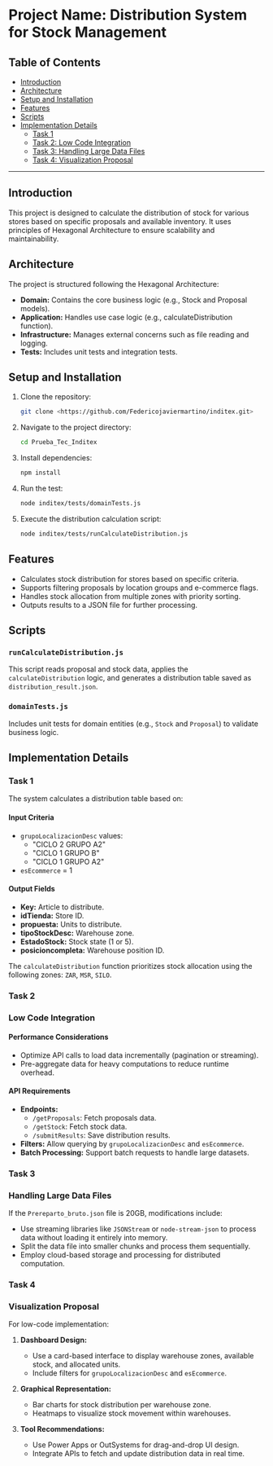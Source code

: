 # Project Name: Distribution System for Stock Management

## Table of Contents
- [Introduction](#introduction)
- [Architecture](#architecture)
- [Setup and Installation](#setup-and-installation)
- [Features](#features)
- [Scripts](#scripts)
- [Implementation Details](#implementation-details)
  - [Task 1](#task-1)
  - [Task 2: Low Code Integration](#low-code-integration)
  - [Task 3: Handling Large Data Files](#handling-large-data-files)
  - [Task 4: Visualization Proposal](#visualization-proposal)

---

## Introduction
This project is designed to calculate the distribution of stock for various stores based on specific proposals and available inventory. It uses principles of Hexagonal Architecture to ensure scalability and maintainability.

## Architecture
The project is structured following the Hexagonal Architecture:

- **Domain:** Contains the core business logic (e.g., Stock and Proposal models).
- **Application:** Handles use case logic (e.g., calculateDistribution function).
- **Infrastructure:** Manages external concerns such as file reading and logging.
- **Tests:** Includes unit tests and integration tests.

## Setup and Installation

1. Clone the repository:
   ```bash
   git clone <https://github.com/Federicojaviermartino/inditex.git>
   ```

2. Navigate to the project directory:
   ```bash
   cd Prueba_Tec_Inditex
   ```

3. Install dependencies:
   ```bash
   npm install
   ```

4. Run the test:
   ```bash
   node inditex/tests/domainTests.js
   ```

5. Execute the distribution calculation script:
   ```bash
   node inditex/tests/runCalculateDistribution.js
   ```

## Features
- Calculates stock distribution for stores based on specific criteria.
- Supports filtering proposals by location groups and e-commerce flags.
- Handles stock allocation from multiple zones with priority sorting.
- Outputs results to a JSON file for further processing.

## Scripts
### `runCalculateDistribution.js`
This script reads proposal and stock data, applies the `calculateDistribution` logic, and generates a distribution table saved as `distribution_result.json`.

### `domainTests.js`
Includes unit tests for domain entities (e.g., `Stock` and `Proposal`) to validate business logic.

## Implementation Details
### Task 1
The system calculates a distribution table based on:

#### Input Criteria
- `grupoLocalizacionDesc` values:
  - "CICLO 2 GRUPO A2"
  - "CICLO 1 GRUPO B"
  - "CICLO 1 GRUPO A2"
- `esEcommerce` = 1

#### Output Fields
- **Key:** Article to distribute.
- **idTienda:** Store ID.
- **propuesta:** Units to distribute.
- **tipoStockDesc:** Warehouse zone.
- **EstadoStock:** Stock state (1 or 5).
- **posicioncompleta:** Warehouse position ID.

The `calculateDistribution` function prioritizes stock allocation using the following zones: `ZAR`, `MSR`, `SILO`.

### Task 2
### Low Code Integration
#### Performance Considerations
- Optimize API calls to load data incrementally (pagination or streaming).
- Pre-aggregate data for heavy computations to reduce runtime overhead.

#### API Requirements
- **Endpoints:**
  - `/getProposals`: Fetch proposals data.
  - `/getStock`: Fetch stock data.
  - `/submitResults`: Save distribution results.
- **Filters:** Allow querying by `grupoLocalizacionDesc` and `esEcommerce`.
- **Batch Processing:** Support batch requests to handle large datasets.

### Task 3
### Handling Large Data Files
If the `Prereparto_bruto.json` file is 20GB, modifications include:
- Use streaming libraries like `JSONStream` or `node-stream-json` to process data without loading it entirely into memory.
- Split the data file into smaller chunks and process them sequentially.
- Employ cloud-based storage and processing for distributed computation.

### Task 4
### Visualization Proposal
For low-code implementation:
1. **Dashboard Design:**
   - Use a card-based interface to display warehouse zones, available stock, and allocated units.
   - Include filters for `grupoLocalizacionDesc` and `esEcommerce`.

2. **Graphical Representation:**
   - Bar charts for stock distribution per warehouse zone.
   - Heatmaps to visualize stock movement within warehouses.

3. **Tool Recommendations:**
   - Use Power Apps or OutSystems for drag-and-drop UI design.
   - Integrate APIs to fetch and update distribution data in real time.
